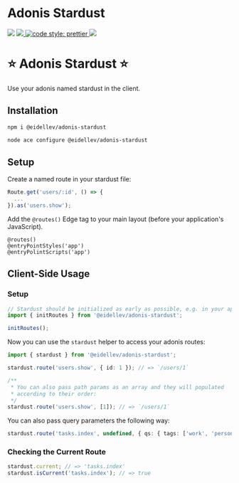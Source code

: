 # Adonis Stardust

![](https://img.shields.io/npm/types/typescript?style=for-the-badge)
<a href="https://adonisjs.com/">
<img src="https://img.shields.io/badge/%E2%96%B2%20adonis-v5-5a45ff?style=for-the-badge">
</a>
<a href="https://prettier.io/">
<img alt="code style: prettier" src="https://img.shields.io/badge/code_style-prettier-ff69b4.svg?style=for-the-badge">
</a>
<a href="">
<a href="https://www.npmjs.com/package/semantic-release">
<img src="https://img.shields.io/badge/%20%20%F0%9F%93%A6%F0%9F%9A%80-semantic--release-e10079.svg?style=for-the-badge"/>
</a>

# ⭐ Adonis Stardust ⭐

Use your adonis named stardust in the client.

## Installation

```bash
npm i @eidellev/adonis-stardust

node ace configure @eidellev/adonis-stardust
```

## Setup

Create a named route in your stardust file:

```typescript
Route.get('users/:id', () => {
  ...
}).as('users.show');
```

Add the `@routes()` Edge tag to your main layout (before your application's JavaScript).

```blade
@routes()
@entryPointStyles('app')
@entryPolintScripts('app')
```

## Client-Side Usage

### Setup

```typescript
// Stardust should be initialized as early as possible, e.g. in your application's entrypoint
import { initRoutes } from '@eidellev/adonis-stardust';

initRoutes();
```

Now you can use the `stardust` helper to access your adonis routes:

```typescript
import { stardust } from '@eidellev/adonis-stardust';

stardust.route('users.show', { id: 1 }); // => `/users/1`

/**
 * You can also pass path params as an array and they will populated
 * according to their order:
 */
stardust.route('users.show', [1]); // => `/users/1`
```

You can also pass query parameters the following way:

```typescript
stardust.route('tasks.index', undefined, { qs: { tags: ['work', 'personal'] } }); // => `/tasks?tags=work,personal
```

### Checking the Current Route

```typescript
stardust.current; // => 'tasks.index'
stardust.isCurrent('tasks.index'); // => true
```
